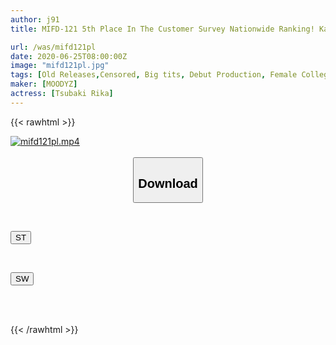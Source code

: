 ```yaml
---
author: j91
title: MIFD-121 5th Place In The Customer Survey Nationwide Ranking! Kawasaki 1st Place! AVDEBUT, A Prestigious And Young Female College Student With An Active Soap Lady Who Can Go To See Her Right Now! ! Tsubaki Rika

url: /was/mifd121pl
date: 2020-06-25T08:00:00Z
image: "mifd121pl.jpg"
tags: [Old Releases,Censored, Big tits, Debut Production, Female College Student, Prostitutes, Soapland, Solowork, Titty fuck]
maker: [MOODYZ]
actress: [Tsubaki Rika]
---
```



{{< rawhtml >}}

<div class="video" data-videoid="OVYY0X98alcZbzr">
    <a href="javascript:;">
        <img src="/was/mifd121pl/mifd121pl.jpg" width="WIDTH" height="HEIGHT" alt="mifd121pl.mp4" loading="lazy">
    </a>
</div>

<script type="text/javascript" src="https://j91.asia/asset/on-demand-st.js"></script>

<br>
  <link rel="stylesheet" href="https://j91.asia/asset/bs5.css">
  
  <center>
  <button class="btn btn-primary" type="button" data-bs-toggle="collapse" data-bs-target=".multi-collapse" aria-expanded="false" aria-controls="multiCollapseExample1 multiCollapseExample2"><h2>Download</h2></button></center>
</p>
<div class="row">
  <div class="col">
    <div class="collapse multi-collapse" id="multiCollapseExample1">
      <div class="card card-body">
	      	      <br>
<div class="buttons">  
<p><a href="https://streamtape.to/v/OVYY0X98alcZbzr" target="_blank"><button class="btn-hover color-3"><i class="fa fa-download"></i> ST</button></a></p></div>
    </div>
  </div>
</div>
  <div class="col">
    <div class="collapse multi-collapse" id="multiCollapseExample2">
      <div class="card card-body">
	      <br>
<div class="buttons">
<p><a href="https://flaswish.com/9a7as5xsknlh" target="_blank"><button class="btn-hover color-2"><i class="fa fa-download"></i> SW</button></a></p></div>
<br><br>
      </div>
    </div>
  </div>
</div>

{{< /rawhtml >}}